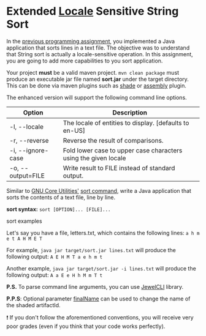 # Extended [Locale](https://docs.oracle.com/javase/8/docs/api/java/util/Locale.html) Sensitive String Sort

In the [previous programming assignment](https://github.com/AnadoluUniversityCeng/LocaleSensitiveSort), you implemented a Java application that sorts lines in a text file.
The objective was to understand that String sort is actually a locale-sensitive operation. 
In this assignment, you are going to add more capabilities to you sort application.


Your project **must** be a valid maven project. `mvn clean package` must produce an executable jar file named **sort.jar** under the target directory.
This can be done via maven plugins such as [shade](https://maven.apache.org/plugins/maven-shade-plugin) or [assembly](https://maven.apache.org/plugins/maven-assembly-plugin) plugin.

 
The enhanced version will support the following command line options.

Option | Description
------------ | -------------
-l, --locale | The locale of entities to display. [defaults to en-US]
-r, --reverse | Reverse the result of comparisons.
-i, --ignore-case | Fold lower case to upper case characters using the given locale
-o, --output=FILE | Write result to FILE instead of standard output.



Similar to [GNU Core Utilities'](https://www.gnu.org/software/coreutils/coreutils.html) [sort command](https://www.computerhope.com/unix/usort.htm), write a Java application that sorts the contents of a text file, line by line.

**sort syntax:** `sort [OPTION]... [FILE]...`

sort examples

Let's say you have a file, letters.txt, which contains the following lines:
`
a
h
m
e
t
A
H
M
E
T
`

For example, `java jar target/sort.jar lines.txt` will produce the following output:
`
A
E
H
M
T
a
e
h
m
t
`



Another example, `java jar target/sort.jar -i lines.txt` will produce the following output:
`
A
a
E
e
H
h
M
m
T
t
`

**P.S.** To parse command line arguments, you can use [JewelCLI](http://jewelcli.lexicalscope.com) library.

**P.P.S**: Optional parameter [finalName](https://maven.apache.org/plugins/maven-shade-plugin/shade-mojo.html#finalName) can be used to change the name of the shaded artifactId.

:exclamation: If you don't follow the aforementioned conventions, you will receive very poor grades (even if you think that your code works perfectly).